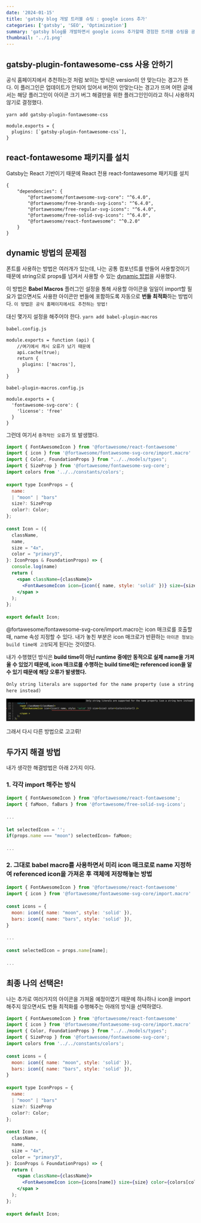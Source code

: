 ```yaml
---
date: '2024-01-15'
title: 'gatsby blog 개발 트러블 슈팅 : google icons 추가'
categories: ['gatsby', 'SEO', 'Optimization']
summary: 'gatsby blog를 개발하면서 google icons 추가할때 경험한 트러블 슈팅을 공유합니다.'
thumbnail: '../1.png'
---
```


## gatsby-plugin-fontawesome-css 사용 안하기
공식 홈페이지에서 추천하는것 처럼 보이는 방식은 version이 안 맞는다는 경고가 뜬다. 이 플러그인은 업데이트가 안되어 있어서 버전이 안맞는다는 경고가 뜨며 어떤 글에서는 해당 플러그인이 아이콘 크기 버그 해결만을 위한 플러그인인이라고 하니 사용하지 않기로 결정했다.

`yarn add gatsby-plugin-fontawesome-css`
```
module.exports = {
  plugins: [`gatsby-plugin-fontawesome-css`],
}
```

## react-fontawesome 패키지를 설치
Gatsby는 React 기반이기 때문에 React 전용 react-fontawesome 패키지를 설치
```
{
    "dependencies": {
        "@fortawesome/fontawesome-svg-core": "^6.4.0",
        "@fortawesome/free-brands-svg-icons": "^6.4.0",
        "@fortawesome/free-regular-svg-icons": "^6.4.0",
        "@fortawesome/free-solid-svg-icons": "^6.4.0",
        "@fortawesome/react-fontawesome": "^0.2.0"
    }
}
```

## dynamic 방법의 문제점
폰트를 사용하는 방법은 여러개가 있는데, 나는 공통 컴포넌트를 만들어 사용할것이기 때문에 string으로 props를 넘겨서 사용할 수 있는 [dynamic 방법](https://fontawesome.com/docs/web/use-with/react/add-icons#dynamic-icon-importing)을 사용했다.

이 방법은 **Babel Macros** 플러그인 설정을 통해 사용할 아이콘을 일일이 import할 필요가 없으면서도 사용한 아이콘만 번들에 포함하도록 자동으로 **번들 최적화**하는 방법이다. `이 방법은 공식 홈페이지에서도 추천하는 방법!`

대신 몇가지 설정을 해주어야 한다.
`yarn add babel-plugin-macros`

`babel.config.js `
```
module.exports = function (api) {
 	//여기에서 캐시 오류가 났기 때문에
	api.cache(true);
    return {
      plugins: ['macros'],
    }
}
```
`babel-plugin-macros.config.js`
```
module.exports = {
  'fontawesome-svg-core': {
    'license': 'free'
  }
}
```

그런데 여기서 `충격적인 오류`가 또 발생했다.
```jsx
import { FontAwesomeIcon } from '@fortawesome/react-fontawesome'
import { icon } from '@fortawesome/fontawesome-svg-core/import.macro'
import { Color, FoundationProps } from "../../models/types";
import { SizeProp } from '@fortawesome/fontawesome-svg-core';
import colors from '../../constants/colors';

export type IconProps = {
  name:
  | "moon" | "bars"
  size?: SizeProp
  color?: Color;
};

const Icon = ({
  className,
  name,
  size = "4x",
  color = "primary3",
}: IconProps & FoundationProps) => {
  console.log(name)
  return (
    <span className={className}>
      <FontAwesomeIcon icon={icon({ name, style: 'solid' })} size={size} color={colors[color]} />
    </span >
  );
};

export default Icon;
```

@fortawesome/fontawesome-svg-core/import.macro는 icon 매크로를 호출할때, name 속성 지정할 수 있다. 내가 놓친 부분은 icon 매크로가 반환하는 `아이콘 정보는 build time에 고정`되게 된다는 것이였다.

내가 수행했던 방식은 **build time이 아닌 runtime 중에만 동적으로 실제 name을 가져올 수 있었기 때문에, icon 매크로를 수행하는 build time에는 referenced icon을 알 수 있기 때문에 해당 오류가 발생했다.** 

`Only string literals are supported for the name property (use a string here instead)`

![에러 캡쳐](./assets/google-icons-error.jpg)

그래서 다시 다른 방법으로 고고뤼! 

## 두가지 해결 방법
내가 생각한 해결방법은 아래 2가지 이다. 

### 1. 각각 import 해주는 방식
```jsx
import { FontAwesomeIcon } from '@fortawesome/react-fontawesome';
import { faMoon, faBars } from '@fortawesome/free-solid-svg-icons';

...

let selectedIcon = '';
if(props.name === "moon") selectedIcon= faMoon; 

...
```
### 2. 그대로 babel macro를 사용하면서 미리 icon 매크로로 name 지정하여 referenced icon을 가져온 후 객체에 저장해놓는 방법

```jsx
import { FontAwesomeIcon } from '@fortawesome/react-fontawesome'
import { icon } from '@fortawesome/fontawesome-svg-core/import.macro'

const icons = {
  moon: icon({ name: "moon", style: 'solid' }),
  bars: icon({ name: "bars", style: 'solid' }),
}

...

const selectedIcon = props.name[name];

...
```

## 최종 나의 선택은!
나는 추가로 여러가지의 아이콘을 가져올 예정이였기 때문에 하나하나 icon을 import 해주지 않으면서도 번들 최적화를 수행해주는 아래의 방식을 선택하였다.

```jsx
import { FontAwesomeIcon } from '@fortawesome/react-fontawesome'
import { icon } from '@fortawesome/fontawesome-svg-core/import.macro'
import { Color, FoundationProps } from "../../models/types";
import { SizeProp } from '@fortawesome/fontawesome-svg-core';
import colors from '../../constants/colors';

const icons = {
  moon: icon({ name: "moon", style: 'solid' }),
  bars: icon({ name: "bars", style: 'solid' }),
}

export type IconProps = {
  name:
  | "moon" | "bars"
  size?: SizeProp
  color?: Color;
};

const Icon = ({
  className,
  name,
  size = "4x",
  color = "primary3",
}: IconProps & FoundationProps) => {
  return (
    <span className={className}>
      <FontAwesomeIcon icon={icons[name]} size={size} color={colors[color]} />
    </span >
  );
};

export default Icon;
```
